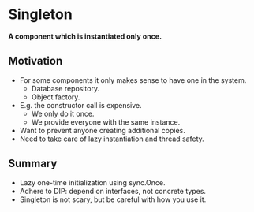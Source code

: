 # Singleton
**A component which is instantiated only once.**

## Motivation
- For some components it only makes sense to have one in the system.
  - Database repository.
  - Object factory.
- E.g. the constructor call is expensive.
  - We only do it once.
  - We provide everyone with the same instance.
- Want to prevent anyone creating additional copies.
- Need to take care of lazy instantiation and thread safety.

## Summary
- Lazy one-time initialization using sync.Once.
- Adhere to DIP: depend on interfaces, not concrete types.
- Singleton is not scary, but be careful with how you use it.